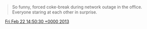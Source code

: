 > So funny, forced coke\-break during network outage in the office\. Everyone staring at each other in surprise\.

<img src="../../media/tweet.ico" width="12" /> [Fri Feb 22 14:50:30 +0000 2013](https://twitter.com/DromerDenker/status/304966401091858432)